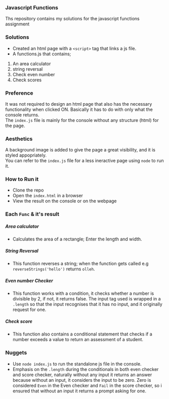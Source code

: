 ### Javascript Functions
Ths repository contains my solutions for the javascript functions assignment

### Solutions
* Created an html page with a ```<script>``` tag that links a js file.
* A functions.js that contains;
1. An area calculator
2. string reversal
3. Check even number
4. Check scores

### Preference
It was not required to design an html page that also has the necessary functionality when clicked ON. Basically it has to do with only what the console returns. <br>
The ```index.js``` file is mainly for the console without any structure (html) for the page.

### Aesthetics
A background image is added to give the page a great visibility, and it is styled appopriately.<br>
You can refer to the ```index.js``` file for a less ineractive page using ```node``` to run it.

### How to Run it
* Clone the repo
* Open the ```index.html``` in a browser
* View the result on the console or on the webpage
### Each ```Func``` & it's result
##### Area calculator
* Calculates the area of a rectangle; Enter the length and width.
##### String Reversal
* This function reverses a string; when the function gets called e.g ```reverseStrings('hello')``` returns ```olleh```.
##### Even number Checker
* This function works with a condition, it checks whether a number is divisible by 2, if not, it returns false. The input tag used is wrapped in a ```.length``` so that the input recognises that it has no input, and it originally request for one.

##### Check score
* This function also contains a conditional statement that checks if a number exceeds a value to return an assessment of a student.

### Nuggets
* Use ```node index.js``` to run the standalone js file in the console.
* Emphasis on the ```.length``` during the conditionals in both even checker and score checker, naturally without any input it returns an answer because without an input, it considers the input to be zero. Zero is considered ```Even``` in the Even checker and ```Fail``` in the score checker, so i ensured that without an input it returns a prompt asking for one.
